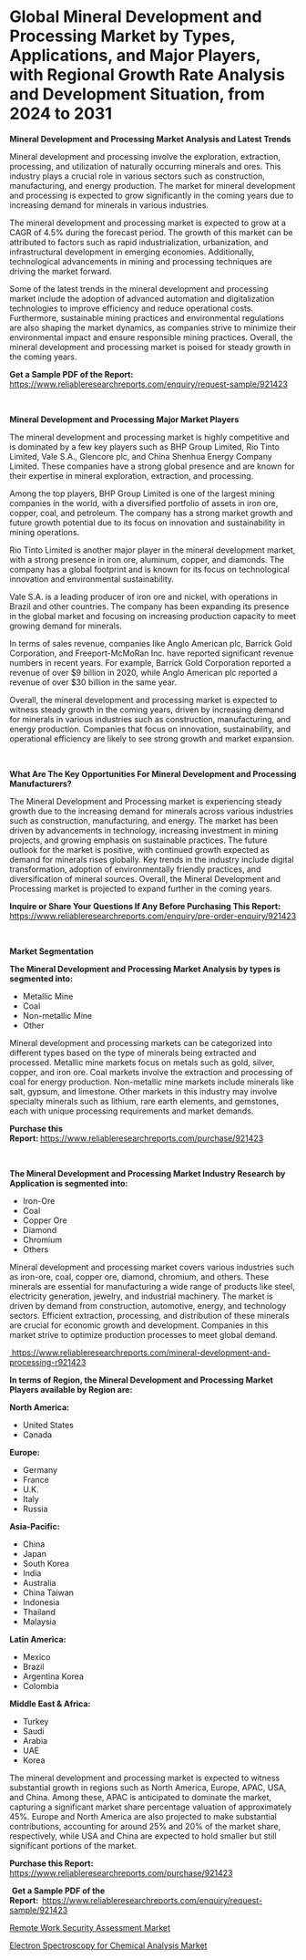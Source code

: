 <p><h1>Global Mineral Development and Processing Market by Types, Applications, and Major Players, with Regional Growth Rate Analysis and Development Situation, from 2024 to 2031</h1></p><p><strong>Mineral Development and Processing Market Analysis and Latest Trends</strong></p>
<p><p>Mineral development and processing involve the exploration, extraction, processing, and utilization of naturally occurring minerals and ores. This industry plays a crucial role in various sectors such as construction, manufacturing, and energy production. The market for mineral development and processing is expected to grow significantly in the coming years due to increasing demand for minerals in various industries.</p><p>The mineral development and processing market is expected to grow at a CAGR of 4.5% during the forecast period. The growth of this market can be attributed to factors such as rapid industrialization, urbanization, and infrastructural development in emerging economies. Additionally, technological advancements in mining and processing techniques are driving the market forward.</p><p>Some of the latest trends in the mineral development and processing market include the adoption of advanced automation and digitalization technologies to improve efficiency and reduce operational costs. Furthermore, sustainable mining practices and environmental regulations are also shaping the market dynamics, as companies strive to minimize their environmental impact and ensure responsible mining practices. Overall, the mineral development and processing market is poised for steady growth in the coming years.</p></p>
<p><strong>Get a Sample PDF of the Report:&nbsp;</strong> <a href="https://www.reliableresearchreports.com/enquiry/request-sample/921423">https://www.reliableresearchreports.com/enquiry/request-sample/921423</a></p>
<p>&nbsp;</p>
<p><strong>Mineral Development and Processing Major Market Players</strong></p>
<p><p>The mineral development and processing market is highly competitive and is dominated by a few key players such as BHP Group Limited, Rio Tinto Limited, Vale S.A., Glencore plc, and China Shenhua Energy Company Limited. These companies have a strong global presence and are known for their expertise in mineral exploration, extraction, and processing.</p><p>Among the top players, BHP Group Limited is one of the largest mining companies in the world, with a diversified portfolio of assets in iron ore, copper, coal, and petroleum. The company has a strong market growth and future growth potential due to its focus on innovation and sustainability in mining operations.</p><p>Rio Tinto Limited is another major player in the mineral development market, with a strong presence in iron ore, aluminum, copper, and diamonds. The company has a global footprint and is known for its focus on technological innovation and environmental sustainability.</p><p>Vale S.A. is a leading producer of iron ore and nickel, with operations in Brazil and other countries. The company has been expanding its presence in the global market and focusing on increasing production capacity to meet growing demand for minerals.</p><p>In terms of sales revenue, companies like Anglo American plc, Barrick Gold Corporation, and Freeport-McMoRan Inc. have reported significant revenue numbers in recent years. For example, Barrick Gold Corporation reported a revenue of over $9 billion in 2020, while Anglo American plc reported a revenue of over $30 billion in the same year.</p><p>Overall, the mineral development and processing market is expected to witness steady growth in the coming years, driven by increasing demand for minerals in various industries such as construction, manufacturing, and energy production. Companies that focus on innovation, sustainability, and operational efficiency are likely to see strong growth and market expansion.</p></p>
<p>&nbsp;</p>
<p><strong>What Are The Key Opportunities For Mineral Development and Processing Manufacturers?</strong></p>
<p><p>The Mineral Development and Processing market is experiencing steady growth due to the increasing demand for minerals across various industries such as construction, manufacturing, and energy. The market has been driven by advancements in technology, increasing investment in mining projects, and growing emphasis on sustainable practices. The future outlook for the market is positive, with continued growth expected as demand for minerals rises globally. Key trends in the industry include digital transformation, adoption of environmentally friendly practices, and diversification of mineral sources. Overall, the Mineral Development and Processing market is projected to expand further in the coming years.</p></p>
<p><strong>Inquire or Share Your Questions If Any Before Purchasing This Report:</strong> <a href="https://www.reliableresearchreports.com/enquiry/pre-order-enquiry/921423">https://www.reliableresearchreports.com/enquiry/pre-order-enquiry/921423</a></p>
<p>&nbsp;</p>
<p><strong>Market Segmentation</strong></p>
<p><strong>The Mineral Development and Processing Market Analysis by types is segmented into:</strong></p>
<p><ul><li>Metallic Mine</li><li>Coal</li><li>Non-metallic Mine</li><li>Other</li></ul></p>
<p><p>Mineral development and processing markets can be categorized into different types based on the type of minerals being extracted and processed. Metallic mine markets focus on metals such as gold, silver, copper, and iron ore. Coal markets involve the extraction and processing of coal for energy production. Non-metallic mine markets include minerals like salt, gypsum, and limestone. Other markets in this industry may involve specialty minerals such as lithium, rare earth elements, and gemstones, each with unique processing requirements and market demands.</p></p>
<p><strong>Purchase this Report:&nbsp;</strong><a href="https://www.reliableresearchreports.com/purchase/921423">https://www.reliableresearchreports.com/purchase/921423</a></p>
<p>&nbsp;</p>
<p><strong>The Mineral Development and Processing Market Industry Research by Application is segmented into:</strong></p>
<p><ul><li>Iron-Ore</li><li>Coal</li><li>Copper Ore</li><li>Diamond</li><li>Chromium</li><li>Others</li></ul></p>
<p><p>Mineral development and processing market covers various industries such as iron-ore, coal, copper ore, diamond, chromium, and others. These minerals are essential for manufacturing a wide range of products like steel, electricity generation, jewelry, and industrial machinery. The market is driven by demand from construction, automotive, energy, and technology sectors. Efficient extraction, processing, and distribution of these minerals are crucial for economic growth and development. Companies in this market strive to optimize production processes to meet global demand.</p></p>
<p><a href="https://www.reliableresearchreports.com/mineral-development-and-processing-r921423">&nbsp;https://www.reliableresearchreports.com/mineral-development-and-processing-r921423</a></p>
<p><strong>In terms of Region, the Mineral Development and Processing Market Players available by Region are:</strong></p>
<p>
    <p> <strong> North America: </strong>
        <ul>
            <li>United States</li>
            <li>Canada</li>
        </ul>
        </p> 
    <p> <strong> Europe: </strong>
        <ul>
            <li>Germany</li>
            <li>France</li>
            <li>U.K.</li>
            <li>Italy</li>
            <li>Russia</li>
        </ul>
        </p> 
    <p> <strong> Asia-Pacific: </strong>
        <ul>
            <li>China</li>
            <li>Japan</li>
            <li>South Korea</li>
            <li>India</li>
            <li>Australia</li>
            <li>China Taiwan</li>
            <li>Indonesia</li>
            <li>Thailand</li>
            <li>Malaysia</li>
        </ul>
        </p> 
    <p> <strong> Latin America: </strong>
        <ul>
            <li>Mexico</li>
            <li>Brazil</li>
            <li>Argentina Korea</li>
            <li>Colombia</li>
        </ul>
        </p> 
    <p> <strong> Middle East & Africa: </strong>
        <ul>
            <li>Turkey</li>
            <li>Saudi</li>
            <li>Arabia</li>
            <li>UAE</li>
            <li>Korea</li>
        </ul>
    </p>
    </p>
<p><p>The mineral development and processing market is expected to witness substantial growth in regions such as North America, Europe, APAC, USA, and China. Among these, APAC is anticipated to dominate the market, capturing a significant market share percentage valuation of approximately 45%. Europe and North America are also projected to make substantial contributions, accounting for around 25% and 20% of the market share, respectively, while USA and China are expected to hold smaller but still significant portions of the market.</p></p>
<p><strong>Purchase this Report: </strong><a href="https://www.reliableresearchreports.com/purchase/921423">https://www.reliableresearchreports.com/purchase/921423</a></p>
<p>&nbsp;<strong>Get a Sample PDF of the Report:&nbsp;&nbsp;</strong><a href="https://www.reliableresearchreports.com/enquiry/request-sample/921423">https://www.reliableresearchreports.com/enquiry/request-sample/921423</a></p>
<p><strong></strong></p>
<p><p><a href="https://github.com/Krdamani25/Market-Research-Report-List-1/blob/main/remote-work-security-assessment-market.md">Remote Work Security Assessment Market</a></p><p><a href="https://github.com/alexcrou8/Market-Research-Report-List-1/blob/main/electron-spectroscopy-for-chemical-analysis-market.md">Electron Spectroscopy for Chemical Analysis Market</a></p></p>
